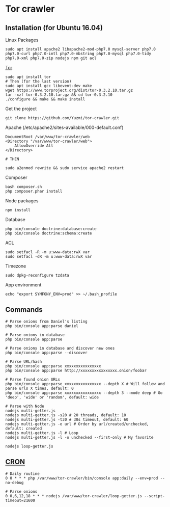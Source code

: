 Tor crawler
===========

Installation (for Ubuntu 16.04)
------------

Linux Packages
```
sudo apt install apache2 libapache2-mod-php7.0 mysql-server php7.0 php7.0-curl php7.0-intl php7.0-mbstring php7.0-mysql php7.0-tidy php7.0-xml php7.0-zip nodejs npm git acl
```

[Tor](https://www.torproject.org/docs/tor-doc-unix.html.en)
```
sudo apt install tor
# Then (for the last version)
sudo apt install gcc libevent-dev make
wget https://www.torproject.org/dist/tor-0.3.2.10.tar.gz
tar -xzf tor-0.3.2.10.tar.gz && cd tor-0.3.2.10
./configure && make && make install
```

Get the project
```
git clone https://github.com/Yuzmi/tor-crawler.git
```

Apache (/etc/apache2/sites-available/000-default.conf)
```
DocumentRoot /var/www/tor-crawler/web
<Directory "/var/www/tor-crawler/web">
	AllowOverride All
</Directory>

# THEN

sudo a2enmod rewrite && sudo service apache2 restart
```

Composer
```
bash composer.sh
php composer.phar install
```

Node packages
```
npm install
```

Database
```
php bin/console doctrine:database:create
php bin/console doctrine:schema:create
```

ACL
```
sudo setfacl -R -m u:www-data:rwX var
sudo setfacl -dR -m u:www-data:rwX var
```

Timezone
```
sudo dpkg-reconfigure tzdata
```

App environment
```
echo "export SYMFONY_ENV=prod" >> ~/.bash_profile
```

Commands
--------

```
# Parse onions from Daniel's listing
php bin/console app:parse daniel

# Parse onions in database
php bin/console app:parse

# Parse onions in database and discover new ones
php bin/console app:parse --discover

# Parse URL/hash
php bin/console app:parse xxxxxxxxxxxxxxxx
php bin/console app:parse http://xxxxxxxxxxxxxxxx.onion/foobar

# Parse found onion URLs
php bin/console app:parse xxxxxxxxxxxxxxxx --depth X # Will follow and parse urls X times, default: 0
php bin/console app:parse xxxxxxxxxxxxxxxx --depth 3 --mode deep # Go 'deep', 'wide' or 'random', default: wide

# Parse with Node
nodejs multi-getter.js
nodejs multi-getter.js -s20 # 20 threads, default: 10
nodejs multi-getter.js -t30 # 30s timeout, default: 60
nodejs multi-getter.js -o url # Order by url/created/unchecked, default: created
nodejs multi-getter.js -l # Loop
nodejs multi-getter.js -l -o unchecked --first-only # My favorite

nodejs loop-getter.js
```

[CRON](https://crontab.guru/)
----

```
# Daily routine
0 0 * * * php /var/www/tor-crawler/bin/console app:daily --env=prod --no-debug

# Parse onions
0 0,6,12,18 * * * nodejs /var/www/tor-crawler/loop-getter.js --script-timeout=21600
```